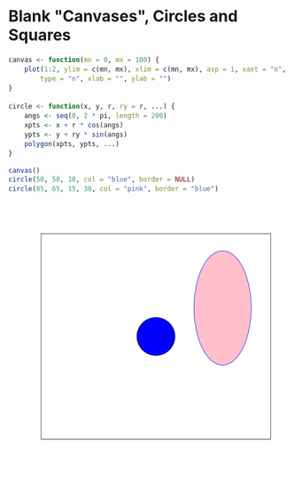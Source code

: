 Blank "Canvases", Circles and Squares
======================================

```r
canvas <- function(mn = 0, mx = 100) {
    plot(1:2, ylim = c(mn, mx), xlim = c(mn, mx), asp = 1, xaxt = "n", yaxt = "n", 
        type = "n", xlab = "", ylab = "")
}

circle <- function(x, y, r, ry = r, ...) {
    angs <- seq(0, 2 * pi, length = 200)
    xpts <- x + r * cos(angs)
    ypts <- y + ry * sin(angs)
    polygon(xpts, ypts, ...)
}
```



```r
canvas()
circle(50, 50, 10, col = "blue", border = NULL)
circle(85, 65, 15, 30, col = "pink", border = "blue")
```

![plot of chunk unnamed-chunk-2](figure/unnamed-chunk-2.png) 

